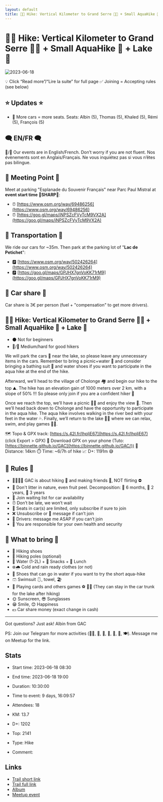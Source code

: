 ```yaml
---
layout: default
title: 🥾🔴 Hike: Vertical Kilometer to Grand Serre 🥵🤯 + Small AquaHike 🐸 + Lake 🌊
---
```


# 🥾🔴 Hike: Vertical Kilometer to Grand Serre 🥵🤯 + Small AquaHike 🐸 + Lake 🌊

![2023-06-18](/Stats/img/orig/2023-06-18.jpg)

💡 Click “Read more”/“Lire la suite” for full page ✅ Joining = Accepting rules (see below)

## ⭐ Updates ⭐

* 📅 More cars = more seats. Seats: Albin (5), Thomas (5), Khaled (5), Rémi (5), François (5)

## 🗨️ EN/FR 🗨️
🦅/🐓 Our events are in English/French. Don’t worry if you are not fluent. Nos évènements sont en Anglais/Français. Ne vous inquiétez pas si vous n’êtes pas bilingue.

## 📍 Meeting Point 📍
Meet at parking "Esplanade du Souvenir Français" near Parc Paul Mistral at **event start time 🔺SHARP🔺**:

* ⏰ [https://www.osm.org/way/69486256](https://www.osm.org/way/69486256)
* ⏰ [https://goo.gl/maps/iNPSZcFVyTcM9VX2A](https://goo.gl/maps/iNPSZcFVyTcM9VX2A)

## 🚗 Transportation 🚗
We ride our cars for \~35m. Then park at the parking lot of "**Lac de Petichet**":

* 🅿️ [https://www.osm.org/way/502426264](https://www.osm.org/way/502426264)
* 🅿️ [https://goo.gl/maps/GPJHX7gnVoKK71rM9](https://goo.gl/maps/GPJHX7gnVoKK71rM9)

## 🚗 Car share 🚗
Car share is 3€ per person (fuel + "compensation" to get more drivers).

## 🥾🔴 Hike: Vertical Kilometer to Grand Serre 🥵🤯 + Small AquaHike 🐸 + Lake 🌊

* ⚫️ Not for beginners
* 🔵/🔴 Medium/hard for good hikers

We will park the cars 🚗 near the lake, so please leave any unnecessary items in the cars. Remember to bring a picnic+water 🥪 and consider bringing a bathing suit 👙 and water shoes if you want to participate in the aqua hike at the end of the hike.

Afterward, we’ll head to the village of Cholonge 🏘️ and begin our hike to the top ⛰️. The hike has an elevation gain of 1000 meters over 2 km, with a slope of 50% !!! So please only join if you are a confident hiker 🥵

Once we reach the top, we’ll have a picnic 🍎🥪 and enjoy the view 🌄. Then we’ll head back down to Cholonge and have the opportunity to participate in the aqua hike. The aqua hike involves walking in the river bed with your feet in the water 💦. Finally, we’ll return to the lake 🏊‍♀️ where we can relax, swim, and play games 🎾🏓.

🗺️ Topo & GPX track: [https://s.42l.fr/IhpljE67](https://s.42l.fr/IhpljE67) (click Export > GPX)
📲 Download GPX on your phone (Tuto: [https://binnette.github.io/GAC](https://binnette.github.io/GAC/))
📏 Distance: 14km
⏱️ Time: \~6/7h of hike
📈 D+: 1191m 😅

## 📜 Rules 📜

* 🚶‍♀️🚶‍♂️ GAC is about hiking 🥾 and making friends 🤗, NOT flirting ⛔
* 🚮 Don't litter in nature, even fruit peel. Decomposition: 🍊 6 months, 🍌 2 years, 🥚 3 years
* 🚗 Join waiting list for car availability
* ⏰ Don’t be late, we won’t wait
* 💺 Seats in car(s) are limited, only subscribe if sure to join
* ❌ Unsubscribe or 💬 message if can’t join
* 🚗 Drivers: message me ASAP if you can’t join
* 💟 You are responsible for your own health and security

## 🎒 What to bring 🎒

* 🥾 Hiking shoes
* 🥢 Hiking poles (optional)
* 🧃 Water (1-2L) + 🍫 Snacks + 🥗 Lunch
* ❄️🌧️ Cold and rain ready clothes (or not)
* 👟 Shoes that can go in water if you want to try the short aqua-hike
* 🩳 Swimsuit 🩱, towel, 🏖
* 🎲 Playing cards and others games ⚽ 🥏🏸
(They can stay in the car trunk for the lake after hiking)
* 🌞 Sunscreen, 😎 Sunglasses
* 😁 Smile, 😊 Happiness
* 💵 Car share money (exact change in cash)

***

Got questions? Just ask!
Albin from GAC

PS: Join our Telegram for more activities (🧗‍♀️, 🏓, 🎳, 🎲, 🎥, 🎵, 🍽️). Message me on Meetup for the link.

## Stats

- Start time: 2023-06-18 08:30
- End time: 2023-06-18 19:00
- Duration: 10:30:00
- Time to event: 9 days, 16:09:57
- Attendees: 18

- KM: 13.7
- D+: 1202
- Top: 2141
- Type: Hike
- Comment: 

## Links

- [Trail short link](https://s.42l.fr/IhpljE67)
- [Trail full link]()
- [Album](https://binnette.github.io/GacImg2023/2023-06-18-🥾🔴-Hike-Vertical-Kilometer-to-Grand-Serre-🥵🤯-Small-AquaHike-🐸-Lake-🌊.html)
- [Meetup event](https://www.meetup.com/grenoble-adventure-club-english-french/events/294060658/)
